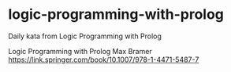 # logic-programming-with-prolog
Daily kata from Logic Programming with Prolog

Logic Programming with Prolog
Max Bramer
https://link.springer.com/book/10.1007/978-1-4471-5487-7
